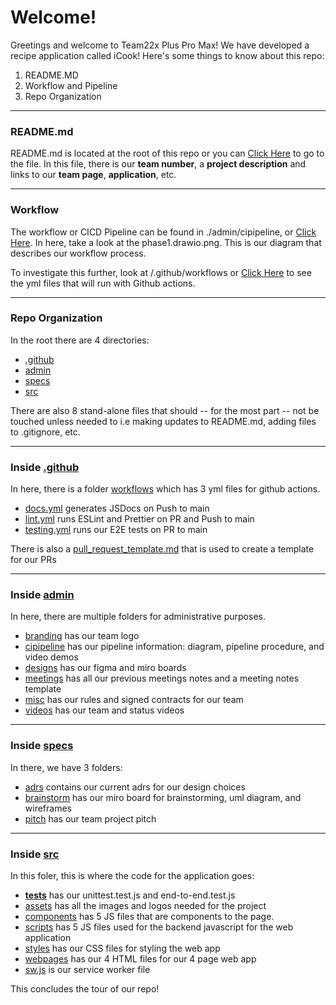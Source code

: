 # Welcome!

Greetings and welcome to Team22x Plus Pro Max! We have developed a recipe application called iCook! Here's some things to know about this repo:

1. README.MD
2. Workflow and Pipeline
3. Repo Organization

---

### README.md

README.md is located at the root of this repo or you can [Click Here](/README.md) to go to the file.
In this file, there is our **team number**, a **project description** and links to our **team page**, **application**, etc.

---

### Workflow

The workflow or CICD Pipeline can be found in ./admin/cipipeline, or [Click Here](./cipipeline). In here, take a look at the phase1.drawio.png. This is our diagram that describes our workflow process.

To investigate this further, look at /.github/workflows or [Click Here](/.github/workflows) to see the yml files that will run with Github actions.

---

### Repo Organization

In the root there are 4 directories:

- [.github](/.github)
- [admin](/admin)
- [specs](/specs)
- [src](/src)

There are also 8 stand-alone files that should -- for the most part -- not be touched unless needed to i.e making updates to README.md, adding files to .gitignore, etc.

---

### Inside [.github](/.github)

In here, there is a folder [workflows](/.github/workflows) which has 3 yml files for github actions.

- [docs.yml](/.github/workflows/docs.yml) generates JSDocs on Push to main
- [lint.yml](/.github/workflows/lint.yml) runs ESLint and Prettier on PR and Push to main
- [testing.yml](/.github/workflows/testing.yml) runs our E2E tests on PR to main

There is also a [pull_request_template.md](/.github/pull_request_template.md) that is used to create a template for our PRs

---

### Inside [admin](/admin)

In here, there are multiple folders for administrative purposes.

- [branding](/admin/branding) has our team logo
- [cipipeline](/admin/cipipeline) has our pipeline information: diagram, pipeline procedure, and video demos
- [designs](/admin/designs) has our figma and miro boards
- [meetings](/admin/meetings) has all our previous meetings notes and a meeting notes template
- [misc](/admin/misc) has our rules and signed contracts for our team
- [videos](/admin/videos) has our team and status videos

---

### Inside [specs](/specs)

In there, we have 3 folders:

- [adrs](/specs/adrs) contains our current adrs for our design choices
- [brainstorm](/specs/brainstorm) has our miro board for brainstorming, uml diagram, and wireframes
- [pitch](/specs/pitch) has our team project pitch

---

### Inside [src](/src)

In this foler, this is where the code for the application goes:

- [**tests**](/src/__tests__) has our unittest.test.js and end-to-end.test.js
- [assets](/src/assets) has all the images and logos needed for the project
- [components](/src/components) has 5 JS files that are components to the page.
- [scripts](/src/scipts) has 5 JS files used for the backend javascript for the web application
- [styles](/src/styles) has our CSS files for styling the web app
- [webpages](/src/webpages) has our 4 HTML files for our 4 page web app
- [sw.js](/src/sw.js) is our service worker file

This concludes the tour of our repo!
